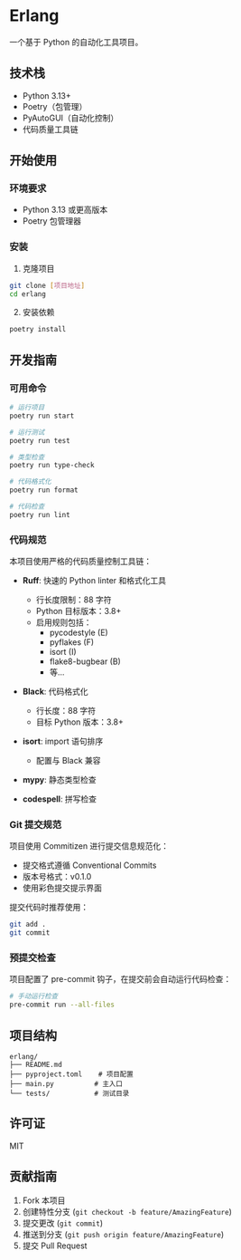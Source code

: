 # Erlang

一个基于 Python 的自动化工具项目。

## 技术栈

- Python 3.13+
- Poetry（包管理）
- PyAutoGUI（自动化控制）
- 代码质量工具链

## 开始使用

### 环境要求

- Python 3.13 或更高版本
- Poetry 包管理器

### 安装

1. 克隆项目
``` bash
git clone [项目地址]
cd erlang
```

2. 安装依赖
``` bash
poetry install
```

## 开发指南

### 可用命令

```bash
# 运行项目
poetry run start

# 运行测试
poetry run test

# 类型检查
poetry run type-check

# 代码格式化
poetry run format

# 代码检查
poetry run lint
```

### 代码规范

本项目使用严格的代码质量控制工具链：

- **Ruff**: 快速的 Python linter 和格式化工具
  - 行长度限制：88 字符
  - Python 目标版本：3.8+
  - 启用规则包括：
    - pycodestyle (E)
    - pyflakes (F)
    - isort (I)
    - flake8-bugbear (B)
    - 等...

- **Black**: 代码格式化
  - 行长度：88 字符
  - 目标 Python 版本：3.8+

- **isort**: import 语句排序
  - 配置与 Black 兼容

- **mypy**: 静态类型检查

- **codespell**: 拼写检查

### Git 提交规范

项目使用 Commitizen 进行提交信息规范化：

- 提交格式遵循 Conventional Commits
- 版本号格式：v0.1.0
- 使用彩色提交提示界面

提交代码时推荐使用：
```bash
git add .
git commit
```

### 预提交检查

项目配置了 pre-commit 钩子，在提交前会自动运行代码检查：

```bash
# 手动运行检查
pre-commit run --all-files
```

## 项目结构

```
erlang/
├── README.md
├── pyproject.toml    # 项目配置
├── main.py          # 主入口
└── tests/           # 测试目录
```

## 许可证
MIT

## 贡献指南

1. Fork 本项目
2. 创建特性分支 (`git checkout -b feature/AmazingFeature`)
3. 提交更改 (`git commit`)
4. 推送到分支 (`git push origin feature/AmazingFeature`)
5. 提交 Pull Request
```
